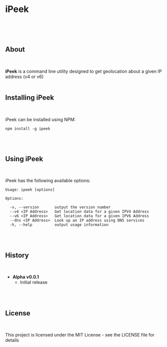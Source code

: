 # iPeek
</br>
</br>
</br>


## About
</br>

__iPeek__ is a command line utility designed to get geolocation about a given IP address (v4 or v6)
</br>
</br>

## Installing iPeek
</br>

iPeek can be installed using NPM:

```shell
npm install -g ipeek
```
</br>
</br>


## Using iPeek
</br>

iPeek has the following available options:

```
Usage: ipeek [options]

Options:

  -v, --version       output the version number
  --v4 <IP Address>   Get location data for a given IPV4 Address
  --v6 <IP Address>   Get location data for a given IPV6 Address
  --dns <IP Address>  Look up an IP address using DNS services
  -h, --help          output usage information
```

</br>
</br>


## History
</br>

- **Alpha v0.0.1**
    - Initial release
</br>
</br>


## License
</br>

This project is licensed under the MIT License - see the LICENSE file for details